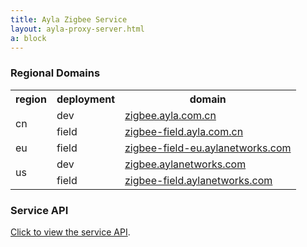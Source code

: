 ```yaml
---
title: Ayla Zigbee Service
layout: ayla-proxy-server.html
a: block
---
```


### Regional Domains

<table class="key-value-table vertical-middle">
<tr>
<th>region</th>
<th>deployment</th>
<th>domain</th>
</tr>
<tr>
<td rowspan="2">cn</td>
<td>dev</td>
<td><a href="https://zigbee.ayla.com.cn" target="_blank">zigbee.ayla.com.cn</a></td>
</tr>
<tr>
<td>field</td>
<td><a href="https://zigbee-field.ayla.com.cn" target="_blank">zigbee-field.ayla.com.cn</a></td>
</tr>
<tr>
<td>eu</td>
<td>field</td>
<td><a href="https://zigbee-field-eu.aylanetworks.com" target="_blank">zigbee-field-eu.aylanetworks.com</a></td>
</tr>
<tr>
<td rowspan="2">us</td>
<td>dev</td>
<td><a href="https://zigbee.aylanetworks.com" target="_blank">zigbee.aylanetworks.com</a></td>
</tr>
<tr>
<td>field</td>
<td><a href="https://zigbee-field.aylanetworks.com" target="_blank">zigbee-field.aylanetworks.com</a></td>
</tr>
</table>

### Service API

[Click to view the service API](api).
